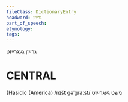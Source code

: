 ```yaml
---
fileClass: DictionaryEntry
headword: גרײַזן
part_of_speech: 
etymology: 
tags: 
---
```

גרײַזן
געגרײַזט

CENTRAL
========

{Hasidic (America)
/nɪšt gəˈgraːst/ נישט געגרײַזט